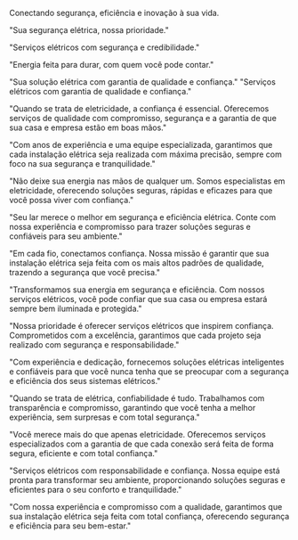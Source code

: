 

Conectando segurança, eficiência e inovação à sua vida.

"Sua segurança elétrica, nossa prioridade."

"Serviços elétricos com segurança e credibilidade."

"Energia feita para durar, com quem você pode contar."

"Sua solução elétrica com garantia de qualidade e confiança."
"Serviços elétricos com garantia de qualidade e confiança."

"Quando se trata de eletricidade, a confiança é essencial. Oferecemos serviços de qualidade com compromisso, segurança e a garantia de que sua casa e empresa estão em boas mãos."

"Com anos de experiência e uma equipe especializada, garantimos que cada instalação elétrica seja realizada com máxima precisão, sempre com foco na sua segurança e tranquilidade."

"Não deixe sua energia nas mãos de qualquer um. Somos especialistas em eletricidade, oferecendo soluções seguras, rápidas e eficazes para que você possa viver com confiança."

"Seu lar merece o melhor em segurança e eficiência elétrica. Conte com nossa experiência e compromisso para trazer soluções seguras e confiáveis para seu ambiente."

"Em cada fio, conectamos confiança. Nossa missão é garantir que sua instalação elétrica seja feita com os mais altos padrões de qualidade, trazendo a segurança que você precisa."

"Transformamos sua energia em segurança e eficiência. Com nossos serviços elétricos, você pode confiar que sua casa ou empresa estará sempre bem iluminada e protegida."

"Nossa prioridade é oferecer serviços elétricos que inspirem confiança. Comprometidos com a excelência, garantimos que cada projeto seja realizado com segurança e responsabilidade."

"Com experiência e dedicação, fornecemos soluções elétricas inteligentes e confiáveis para que você nunca tenha que se preocupar com a segurança e eficiência dos seus sistemas elétricos."

"Quando se trata de elétrica, confiabilidade é tudo. Trabalhamos com transparência e compromisso, garantindo que você tenha a melhor experiência, sem surpresas e com total segurança."

"Você merece mais do que apenas eletricidade. Oferecemos serviços especializados com a garantia de que cada conexão será feita de forma segura, eficiente e com total confiança."

"Serviços elétricos com responsabilidade e confiança. Nossa equipe está pronta para transformar seu ambiente, proporcionando soluções seguras e eficientes para o seu conforto e tranquilidade."

"Com nossa experiência e compromisso com a qualidade, garantimos que sua instalação elétrica seja feita com total confiança, oferecendo segurança e eficiência para seu bem-estar."
